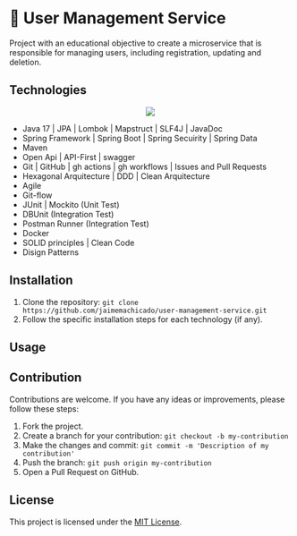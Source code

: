# 📔 User Management Service

Project with an educational objective to create a microservice that is responsible for managing users, including registration, updating and deletion.


## Technologies

<p align="center">
  <a href="https://skillicons.dev">
    <img src="https://skillicons.dev/icons?i=java,spring,git,kubernetes,docker,postman" />
  </a>
</p>

- Java 17 | JPA | Lombok | Mapstruct | SLF4J | JavaDoc
- Spring Framework | Spring Boot | Spring Secuirity | Spring Data
- Maven
- Open Api | API-First | swagger
- Git | GitHub | gh actions | gh workflows | Issues and Pull Requests
- Hexagonal Arquitecture | DDD | Clean Arquitecture
- Agile
- Git-flow
- JUnit | Mockito (Unit Test)
- DBUnit (Integration Test)
- Postman Runner (Integration Test)
- Docker
- SOLID principles | Clean Code
- Disign Patterns

## Installation

1. Clone the repository: `git clone https://github.com/jaimemachicado/user-management-service.git`
2. Follow the specific installation steps for each technology (if any).


## Usage



## Contribution

Contributions are welcome. If you have any ideas or improvements, please follow these steps:

1. Fork the project.
2. Create a branch for your contribution: `git checkout -b my-contribution`
3. Make the changes and commit: `git commit -m 'Description of my contribution'`
4. Push the branch: `git push origin my-contribution`
5. Open a Pull Request on GitHub.

## License

This project is licensed under the [MIT License](LICENSE).


